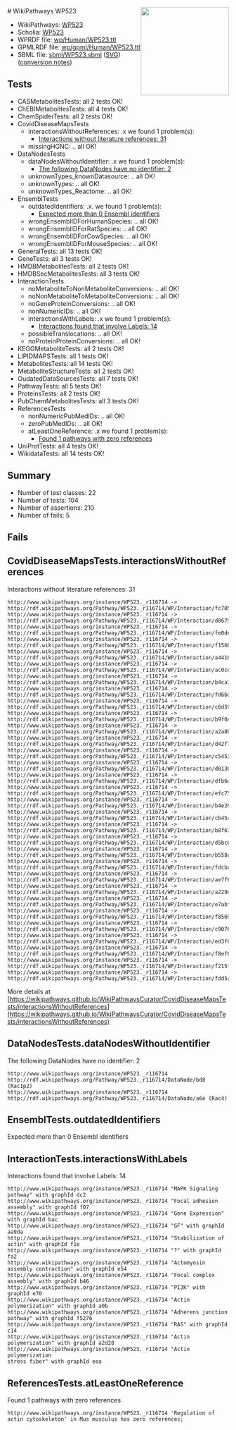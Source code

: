 <img style="float: right; width: 200px" src="../logo.png" />
# WikiPathways WP523

* WikiPathways: [WP523](https://identifiers.org/wikipathways:WP523)
* Scholia: [WP523](https://scholia.toolforge.org/wikipathways/WP523)
* WPRDF file: [wp/Human/WP523.ttl](../wp/Human/WP523.ttl)
* GPMLRDF file: [wp/gpml/Human/WP523.ttl](../wp/gpml/Human/WP523.ttl)
* SBML file: [sbml/WP523.sbml](../sbml/WP523.sbml) ([SVG](../sbml/WP523.svg)) ([conversion notes](../sbml/WP523.txt))

## Tests
* CASMetabolitesTests: all 2 tests OK!
* ChEBIMetabolitesTests: all 4 tests OK!
* ChemSpiderTests: all 2 tests OK!
* CovidDiseaseMapsTests
    * interactionsWithoutReferences: .x we found 1 problem(s):
        * [Interactions without literature references: 31](#9701cd20)
    * missingHGNC: .. all OK!
* DataNodesTests
    * dataNodesWithoutIdentifier: .x we found 1 problem(s):
        * [The following DataNodes have no identifier: 2](#d2d32fa1)
    * unknownTypes_knownDatasource: .. all OK!
    * unknownTypes: .. all OK!
    * unknownTypes_Reactome: .. all OK!
* EnsemblTests
    * outdatedIdentifiers: .x. we found 1 problem(s):
        * [Expected more than 0 Ensembl identifiers](#f44398b7)
    * wrongEnsemblIDForHumanSpecies: .. all OK!
    * wrongEnsemblIDForRatSpecies: .. all OK!
    * wrongEnsemblIDForCowSpecies: .. all OK!
    * wrongEnsemblIDForMouseSpecies: .. all OK!
* GeneralTests: all 13 tests OK!
* GeneTests: all 3 tests OK!
* HMDBMetabolitesTests: all 2 tests OK!
* HMDBSecMetabolitesTests: all 3 tests OK!
* InteractionTests
    * noMetaboliteToNonMetaboliteConversions: .. all OK!
    * noNonMetaboliteToMetaboliteConversions: .. all OK!
    * noGeneProteinConversions: .. all OK!
    * nonNumericIDs: .. all OK!
    * interactionsWithLabels: .x we found 1 problem(s):
        * [Interactions found that involve Labels: 14](#fe97a8bc)
    * possibleTranslocations: .. all OK!
    * noProteinProteinConversions: .. all OK!
* KEGGMetaboliteTests: all 2 tests OK!
* LIPIDMAPSTests: all 1 tests OK!
* MetabolitesTests: all 14 tests OK!
* MetaboliteStructureTests: all 2 tests OK!
* OudatedDataSourcesTests: all 7 tests OK!
* PathwayTests: all 5 tests OK!
* ProteinsTests: all 2 tests OK!
* PubChemMetabolitesTests: all 3 tests OK!
* ReferencesTests
    * nonNumericPubMedIDs: .. all OK!
    * zeroPubMedIDs: .. all OK!
    * atLeastOneReference: .x we found 1 problem(s):
        * [Found 1 pathways with zero references](#35eb778e)
* UniProtTests: all 4 tests OK!
* WikidataTests: all 14 tests OK!


## Summary

* Number of test classes: 22
* Number of tests: 104
* Number of assertions: 210
* Number of fails: 5

## Fails

<a name="9701cd20" />

## CovidDiseaseMapsTests.interactionsWithoutReferences

Interactions without literature references: 31
```
http://www.wikipathways.org/instance/WP523._r116714 -> http://rdf.wikipathways.org/Pathway/WP523._r116714/WP/Interaction/fc705
http://www.wikipathways.org/instance/WP523._r116714 -> http://rdf.wikipathways.org/Pathway/WP523._r116714/WP/Interaction/d8679
http://www.wikipathways.org/instance/WP523._r116714 -> http://rdf.wikipathways.org/Pathway/WP523._r116714/WP/Interaction/fe0dc
http://www.wikipathways.org/instance/WP523._r116714 -> http://rdf.wikipathways.org/Pathway/WP523._r116714/WP/Interaction/f1566
http://www.wikipathways.org/instance/WP523._r116714 -> http://rdf.wikipathways.org/Pathway/WP523._r116714/WP/Interaction/a4416
http://www.wikipathways.org/instance/WP523._r116714 -> http://rdf.wikipathways.org/Pathway/WP523._r116714/WP/Interaction/ac0ce
http://www.wikipathways.org/instance/WP523._r116714 -> http://rdf.wikipathways.org/Pathway/WP523._r116714/WP/Interaction/b4ca7
http://www.wikipathways.org/instance/WP523._r116714 -> http://rdf.wikipathways.org/Pathway/WP523._r116714/WP/Interaction/fd66d
http://www.wikipathways.org/instance/WP523._r116714 -> http://rdf.wikipathways.org/Pathway/WP523._r116714/WP/Interaction/c6d59
http://www.wikipathways.org/instance/WP523._r116714 -> http://rdf.wikipathways.org/Pathway/WP523._r116714/WP/Interaction/b9f0a
http://www.wikipathways.org/instance/WP523._r116714 -> http://rdf.wikipathways.org/Pathway/WP523._r116714/WP/Interaction/a2a8b
http://www.wikipathways.org/instance/WP523._r116714 -> http://rdf.wikipathways.org/Pathway/WP523._r116714/WP/Interaction/d42f7
http://www.wikipathways.org/instance/WP523._r116714 -> http://rdf.wikipathways.org/Pathway/WP523._r116714/WP/Interaction/c5453
http://www.wikipathways.org/instance/WP523._r116714 -> http://rdf.wikipathways.org/Pathway/WP523._r116714/WP/Interaction/d0130
http://www.wikipathways.org/instance/WP523._r116714 -> http://rdf.wikipathways.org/Pathway/WP523._r116714/WP/Interaction/dfb6d
http://www.wikipathways.org/instance/WP523._r116714 -> http://rdf.wikipathways.org/Pathway/WP523._r116714/WP/Interaction/efc75
http://www.wikipathways.org/instance/WP523._r116714 -> http://rdf.wikipathways.org/Pathway/WP523._r116714/WP/Interaction/b4e26
http://www.wikipathways.org/instance/WP523._r116714 -> http://rdf.wikipathways.org/Pathway/WP523._r116714/WP/Interaction/cb45a
http://www.wikipathways.org/instance/WP523._r116714 -> http://rdf.wikipathways.org/Pathway/WP523._r116714/WP/Interaction/b8f67
http://www.wikipathways.org/instance/WP523._r116714 -> http://rdf.wikipathways.org/Pathway/WP523._r116714/WP/Interaction/d5bc6
http://www.wikipathways.org/instance/WP523._r116714 -> http://rdf.wikipathways.org/Pathway/WP523._r116714/WP/Interaction/b558c
http://www.wikipathways.org/instance/WP523._r116714 -> http://rdf.wikipathways.org/Pathway/WP523._r116714/WP/Interaction/fdcbc
http://www.wikipathways.org/instance/WP523._r116714 -> http://rdf.wikipathways.org/Pathway/WP523._r116714/WP/Interaction/ae7f6
http://www.wikipathways.org/instance/WP523._r116714 -> http://rdf.wikipathways.org/Pathway/WP523._r116714/WP/Interaction/a229d
http://www.wikipathways.org/instance/WP523._r116714 -> http://rdf.wikipathways.org/Pathway/WP523._r116714/WP/Interaction/e7abf
http://www.wikipathways.org/instance/WP523._r116714 -> http://rdf.wikipathways.org/Pathway/WP523._r116714/WP/Interaction/f8569
http://www.wikipathways.org/instance/WP523._r116714 -> http://rdf.wikipathways.org/Pathway/WP523._r116714/WP/Interaction/c9076
http://www.wikipathways.org/instance/WP523._r116714 -> http://rdf.wikipathways.org/Pathway/WP523._r116714/WP/Interaction/ed3f6
http://www.wikipathways.org/instance/WP523._r116714 -> http://rdf.wikipathways.org/Pathway/WP523._r116714/WP/Interaction/f8ef6
http://www.wikipathways.org/instance/WP523._r116714 -> http://rdf.wikipathways.org/Pathway/WP523._r116714/WP/Interaction/f215f
http://www.wikipathways.org/instance/WP523._r116714 -> http://rdf.wikipathways.org/Pathway/WP523._r116714/WP/Interaction/fdd5a
```

More details at [https://wikipathways.github.io/WikiPathwaysCurator/CovidDiseaseMapsTests/interactionsWithoutReferences](https://wikipathways.github.io/WikiPathwaysCurator/CovidDiseaseMapsTests/interactionsWithoutReferences)

<a name="d2d32fa1" />

## DataNodesTests.dataNodesWithoutIdentifier

The following DataNodes have no identifier: 2
```
http://www.wikipathways.org/instance/WP523._r116714 http://rdf.wikipathways.org/Pathway/WP523._r116714/DataNode/bd8 (Rac1p2)
http://www.wikipathways.org/instance/WP523._r116714 http://rdf.wikipathways.org/Pathway/WP523._r116714/DataNode/a6e (Rac4)
```

<a name="f44398b7" />

## EnsemblTests.outdatedIdentifiers

Expected more than 0 Ensembl identifiers
<a name="fe97a8bc" />

## InteractionTests.interactionsWithLabels

Interactions found that involve Labels: 14
```
http://www.wikipathways.org/instance/WP523._r116714 "MAPK Signaling pathway" with graphId dc2
http://www.wikipathways.org/instance/WP523._r116714 "Focal adhesion
assembly" with graphId f07
http://www.wikipathways.org/instance/WP523._r116714 "Gene Expression" with graphId bac
http://www.wikipathways.org/instance/WP523._r116714 "GF" with graphId aa9da
http://www.wikipathways.org/instance/WP523._r116714 "Stabilization of actin" with graphId f1e
http://www.wikipathways.org/instance/WP523._r116714 "?" with graphId fa2
http://www.wikipathways.org/instance/WP523._r116714 "Actomyosin
assembly contraction" with graphId e54
http://www.wikipathways.org/instance/WP523._r116714 "Focal complex
assembly" with graphId b46
http://www.wikipathways.org/instance/WP523._r116714 "PI3K" with graphId e70
http://www.wikipathways.org/instance/WP523._r116714 "Actin polymerization" with graphId a0b
http://www.wikipathways.org/instance/WP523._r116714 "Adherens junction
pathway" with graphId f5276
http://www.wikipathways.org/instance/WP523._r116714 "RAS" with graphId c14
http://www.wikipathways.org/instance/WP523._r116714 "Actin polymerization" with graphId a2d28
http://www.wikipathways.org/instance/WP523._r116714 "Actin polymerization
stress fiber" with graphId eea
```

<a name="35eb778e" />

## ReferencesTests.atLeastOneReference

Found 1 pathways with zero references
```
http://www.wikipathways.org/instance/WP523._r116714 'Regulation of actin cytoskeleton' in Mus musculus has zero references; 
```

